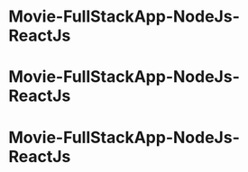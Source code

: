 # Movie-FullStackApp-NodeJs-ReactJs
# Movie-FullStackApp-NodeJs-ReactJs
# Movie-FullStackApp-NodeJs-ReactJs
